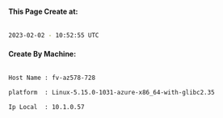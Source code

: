 
   
#### This Page Create at:

```bash

2023-02-02 - 10:52:55 UTC

```

#### Create By Machine:

```bash

Host Name : fv-az578-728

platform  : Linux-5.15.0-1031-azure-x86_64-with-glibc2.35

Ip Local  : 10.1.0.57

```

